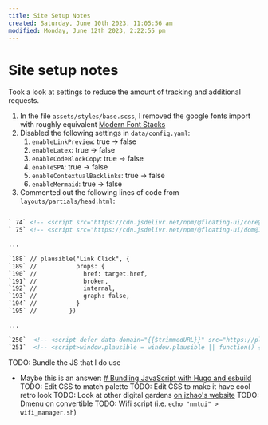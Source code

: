 ```yaml
---
title: Site Setup Notes
created: Saturday, June 10th 2023, 11:05:56 am
modified: Monday, June 12th 2023, 2:22:55 pm
---
```


# Site setup notes

Took a look at settings to reduce the amount of tracking and additional requests.

1. In the file `assets/styles/base.scss`, I removed the google fonts import with roughly equivalent [Modern Font Stacks](https://modernfontstacks.com/#font-stacks)
2. Disabled the following settings in `data/config.yaml`:
	1. `enableLinkPreview`: true -> false
	2. `enableLatex`: true -> false
	3. `enableCodeBlockCopy`: true -> false
	4. `enableSPA`: true -> false
	5. `enableContextualBacklinks`: true -> false
	6. `enableMermaid`: true -> false
 3. Commented out the following lines of code from `layouts/partials/head.html`:

``` html

` 74` <!-- <script src="https://cdn.jsdelivr.net/npm/@floating-ui/core@1.2.1"></script> -->
` 75` <!-- <script src="https://cdn.jsdelivr.net/npm/@floating-ui/dom@1.2.1"></script> -->

...

`188` // plausible("Link Click", {
`189` //           props: {
`190` //             href: target.href,
`191` //             broken,
`192` //             internal,
`193` //             graph: false,
`194` //           }
`195` //         })

... 

`250`  <!-- <script defer data-domain="{{$trimmedURL}}" src="https://plausible.io/js/script.js"></script> -->
`251`  <!-- <script>window.plausible = window.plausible || function() { (window.plausible.q = window.plausible.q || []).push(arguments) }</script> -->
```

TODO: Bundle the JS that I do use

- Maybe this is an answer: [# Bundling JavaScript with Hugo and esbuild](https://www.brycewray.com/posts/2021/12/bundling-javascript-hugo-esbuild/)
TODO: Edit CSS to match palette
TODO: Edit CSS to make it have cool retro look
TODO: Look at other digital gardens [on jzhao's website](https://quartz.jzhao.xyz/notes/showcase/)
TODO: Dmenu on convertible
TODO: Wifi script (i.e. `echo "nmtui" > wifi_manager.sh`)
